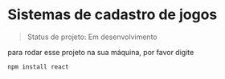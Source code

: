 # Sistemas de cadastro de jogos

>Status de projeto: Em desenvolvimento

para rodar esse projeto na sua máquina, por favor digite

```
npm install react
```
